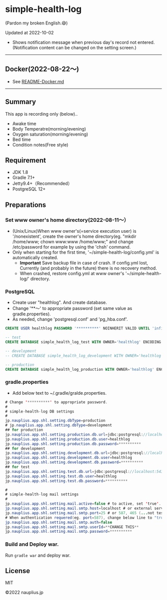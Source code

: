 # simple-health-log

(Pardon my broken English.😅)

Updated at 2022-10-02

* Shows notification message when previous day's record not entered. (Notification content can be changed on the setting screen.)

---

## Docker(2022-08-22～)

* See [README-Docker.md](docker/README-Docker.md)

---

## Summary

This app is recording only (below)..

* Awake time
* Body Temperatre(morning/evening)
* Oxygen saturation(morning/evening)
* Bed time
* Condition notes(Free style)

## Requirement

* JDK 1.8
* Gradle 7.1+
* Jetty9.4+（Recommended）
* PostgreSQL 12+

## Preparations

### Set www owner's home directory(2022-08-11～）

* (Unix/Linux)When www owner's(=service execution user) is '/nonexistent', create the owner's home directory(eg. "mkdir /home/www; chown www:www /home/www;" and change /etc/password for example by using the 'chsh' command.
* Only when starting for the first time, '~/simple-health-log/config.yml' is automatically created.
    * **Important** Save backup file in case of crash. If config.yml lost, Currently (and probably in the future) there is no recovery method.
    * When crashed, restore config.yml at www owner's '~/simple-health-log/' directory.

### PostgreSQL

* Create user "healthlog". And create database.
* Change '**～' to appropriate password (set same value as gradle.properties).
* As needed, change 'postgresql.conf' and 'pg_hba.conf'.

```sql
CREATE USER healthlog PASSWORD '**********' NOINHERIT VALID UNTIL 'infinity';

-- test
CREATE DATABASE simple_health_log_test WITH OWNER='healthlog' ENCODING = 'UTF8' CONNECTION LIMIT = -1;

-- development
-- CREATE DATABASE simple_health_log_development WITH OWNER='healthlog' ENCODING = 'UTF8' CONNECTION LIMIT = -1;

-- production
CREATE DATABASE simple_health_log_production WITH OWNER='healthlog' ENCODING = 'UTF8' CONNECTION LIMIT = -1;

```

### gradle.properties

* Add below text to ~/.gradle/gralde.properties.

```java
# Change '**********' to appropriate password.
#
# simple-health-log DB settings
#
jp.nauplius.app.shl.setting.dbType=production
# jp.nauplius.app.shl.setting.dbType=development
## for production
jp.nauplius.app.shl.setting.production.db.url=jdbc:postgresql://localhost:5432/simple_health_log_production
jp.nauplius.app.shl.setting.production.db.user=healthlog
jp.nauplius.app.shl.setting.production.db.password=**********
## for development
jp.nauplius.app.shl.setting.development.db.url=jdbc:postgresql://localhost:5432/simple_health_log_development
jp.nauplius.app.shl.setting.development.db.user=healthlog
jp.nauplius.app.shl.setting.development.db.password=**********
## for test
jp.nauplius.app.shl.setting.test.db.url=jdbc:postgresql://localhost:5432/simple_health_log_test
jp.nauplius.app.shl.setting.test.db.user=healthlog
jp.nauplius.app.shl.setting.test.db.password=**********

#
# simple-health-log mail settings
#
jp.nauplius.app.shl.setting.mail.active=false # to active, set 'true'.
jp.nauplius.app.shl.setting.mail.smtp.host=localhost # or external server addr (eg smtp.gmail.com)
jp.nauplius.app.shl.setting.mail.smtp.port=25 # or 587, 465 (...not tested yet...)
# When authentication requered(eg. port=587), change below line to "true". And set userId, password.
jp.nauplius.app.shl.setting.mail.smtp.auth=false
jp.nauplius.app.shl.setting.mail.smtp.userId=**CHANGE THIS**
jp.nauplius.app.shl.setting.mail.smtp.password=**********

```

### Build and Deploy war.

Run `gradle war` and deploy war.

## License

MIT

©2022 nauplius.jp

